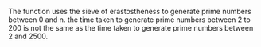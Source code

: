 The function uses the sieve of erastostheness to generate prime numbers between 0 and n.
the time taken to generate prime numbers between 2 to 200 is not the same as the time taken to generate prime numbers between 2 and 2500.